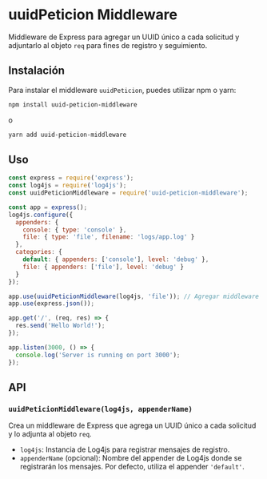 # uuidPeticion Middleware

Middleware de Express para agregar un UUID único a cada solicitud y adjuntarlo al objeto `req` para fines de registro y seguimiento.

## Instalación

Para instalar el middleware `uuidPeticion`, puedes utilizar npm o yarn:

```bash
npm install uuid-peticion-middleware
```

o

```bash
yarn add uuid-peticion-middleware
```

## Uso

```javascript
const express = require('express');
const log4js = require('log4js');
const uuidPeticionMiddleware = require('uuid-peticion-middleware');

const app = express();
log4js.configure({
  appenders: {
    console: { type: 'console' },
    file: { type: 'file', filename: 'logs/app.log' }
  },
  categories: {
    default: { appenders: ['console'], level: 'debug' },
    file: { appenders: ['file'], level: 'debug' }
  }
});

app.use(uuidPeticionMiddleware(log4js, 'file')); // Agregar middleware con un nombre de appender específico
app.use(express.json());

app.get('/', (req, res) => {
  res.send('Hello World!');
});

app.listen(3000, () => {
  console.log('Server is running on port 3000');
});
```

## API

### `uuidPeticionMiddleware(log4js, appenderName)`

Crea un middleware de Express que agrega un UUID único a cada solicitud y lo adjunta al objeto `req`.

- `log4js`: Instancia de Log4js para registrar mensajes de registro.
- `appenderName` (opcional): Nombre del appender de Log4js donde se registrarán los mensajes. Por defecto, utiliza el appender `'default'`.

